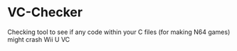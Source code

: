 # VC-Checker
Checking tool to see if any code within your C files (for making N64 games) might crash Wii U VC
